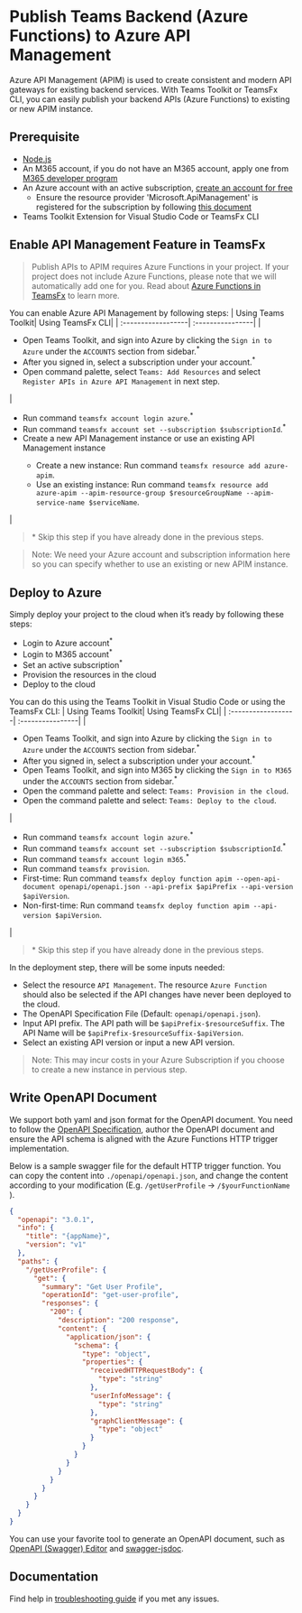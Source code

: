 # Publish Teams Backend (Azure Functions) to Azure API Management

Azure API Management (APIM) is used to create consistent and modern API gateways for existing backend services. With Teams Toolkit or TeamsFx CLI, you can easily publish your backend APIs (Azure Functions) to existing or new APIM instance.

## Prerequisite

- [Node.js](https://nodejs.org/en/)
- An M365 account, if you do not have an M365 account, apply one from [M365 developer program](https://developer.microsoft.com/en-us/microsoft-365/dev-program)
- An Azure account with an active subscription, [create an account for free](https://azure.microsoft.com/en-us/free/)
  - Ensure the resource provider 'Microsoft.ApiManagement' is registered for the subscription by following [this document](https://docs.microsoft.com/en-us/azure/azure-resource-manager/templates/error-register-resource-provider#solution-3---azure-portal)
- Teams Toolkit Extension for Visual Studio Code or TeamsFx CLI

## Enable API Management Feature in TeamsFx

> Publish APIs to APIM requires Azure Functions in your project. If your project does not include Azure Functions, please note that we will automatically add one for you. Read about [Azure Functions in TeamsFx](https://github.com/OfficeDev/TeamsFx/tree/main/templates/function-base/js/default#readme) to learn more.

You can enable Azure API Management by following steps:
| Using Teams Toolkit| Using TeamsFx CLI|
| :------------------| :----------------|
| <ul><li>Open Teams Toolkit, and sign into Azure by clicking the `Sign in to Azure` under the `ACCOUNTS` section from sidebar.<sup>\*</sup></li><li>After you signed in, select a subscription under your account.<sup>\*</sup></li><li>Open command palette, select `Teams: Add Resources` and select `Register APIs in Azure API Management` in next step.</ul> | <ul><li>Run command `teamsfx account login azure`.<sup>\*</sup></li><li>Run command `teamsfx account set --subscription $subscriptionId`.<sup>\*</sup></li><li>Create a new API Management instance or use an existing API Management instance</li><ul><li>Create a new instance: Run command `teamsfx resource add azure-apim`.</li><li>Use an existing instance: Run command `teamsfx resource add azure-apim --apim-resource-group $resourceGroupName --apim-service-name $serviceName`.</li></ul></ul>|

> \* Skip this step if you have already done in the previous steps.

> Note: We need your Azure account and subscription information here so you can specify whether to use an existing or new APIM instance.

## Deploy to Azure

Simply deploy your project to the cloud when it’s ready by following these steps:

- Login to Azure account<sup>\*</sup>
- Login to M365 account<sup>\*</sup>
- Set an active subscription<sup>\*</sup>
- Provision the resources in the cloud
- Deploy to the cloud

You can do this using the Teams Toolkit in Visual Studio Code or using the TeamsFx CLI:
| Using Teams Toolkit| Using TeamsFx CLI|
| :------------------| :----------------|
| <ul><li>Open Teams Toolkit, and sign into Azure by clicking the `Sign in to Azure` under the `ACCOUNTS` section from sidebar.<sup>\*</sup></li> <li>After you signed in, select a subscription under your account.<sup>\*</sup></li><li>Open Teams Toolkit, and sign into M365 by clicking the `Sign in to M365` under the `ACCOUNTS` section from sidebar.<sup>\*</sup></li><li>Open the command palette and select: `Teams: Provision in the cloud`.</li><li>Open the command palette and select: `Teams: Deploy to the cloud`.</li></ul> |<ul> <li>Run command `teamsfx account login azure`.<sup>\*</sup></li> <li>Run command `teamsfx account set --subscription $subscriptionId`.<sup>\*</sup></li> <li>Run command `teamsfx account login m365`.<sup>\*</sup></li> <li> Run command `teamsfx provision`.</li> <li>First-time: Run command `teamsfx deploy function apim --open-api-document openapi/openapi.json --api-prefix $apiPrefix --api-version $apiVersion`. </li><li>Non-first-time: Run command `teamsfx deploy function apim --api-version $apiVersion`. </li></ul>|

> \* Skip this step if you have already done in the previous steps.

In the deployment step, there will be some inputs needed:

- Select the resource `API Management`. The resource `Azure Function` should also be selected if the API changes have never been deployed to the cloud.
- The OpenAPI Specification File (Default: `openapi/openapi.json`).
- Input API prefix. The API path will be `$apiPrefix-$resourceSuffix`. The API Name will be `$apiPrefix-$resourceSuffix-$apiVersion`.
- Select an existing API version or input a new API version.

> Note: This may incur costs in your Azure Subscription if you choose to create a new instance in pervious step.

## Write OpenAPI Document

We support both yaml and json format for the OpenAPI document. You need to follow the [OpenAPI Specification](https://swagger.io/resources/open-api/), author the OpenAPI document and ensure the API schema is aligned with the Azure Functions HTTP trigger implementation.

Below is a sample swagger file for the default HTTP trigger function. You can copy the content into `./openapi/openapi.json`, and change the content according to your modification (E.g. `/getUserProfile` -> `/$yourFunctionName` ).

```json
{
  "openapi": "3.0.1",
  "info": {
    "title": "{appName}",
    "version": "v1"
  },
  "paths": {
    "/getUserProfile": {
      "get": {
        "summary": "Get User Profile",
        "operationId": "get-user-profile",
        "responses": {
          "200": {
            "description": "200 response",
            "content": {
              "application/json": {
                "schema": {
                  "type": "object",
                  "properties": {
                    "receivedHTTPRequestBody": {
                      "type": "string"
                    },
                    "userInfoMessage": {
                      "type": "string"
                    },
                    "graphClientMessage": {
                      "type": "object"
                    }
                  }
                }
              }
            }
          }
        }
      }
    }
  }
}
```

You can use your favorite tool to generate an OpenAPI document, such as [OpenAPI (Swagger) Editor](https://marketplace.visualstudio.com/items?itemName=42Crunch.vscode-openapi) and [swagger-jsdoc](https://github.com/Surnet/swagger-jsdoc/).

## Documentation

Find help in [troubleshooting guide](https://aka.ms/teamsfx-apim-help) if you met any issues.
